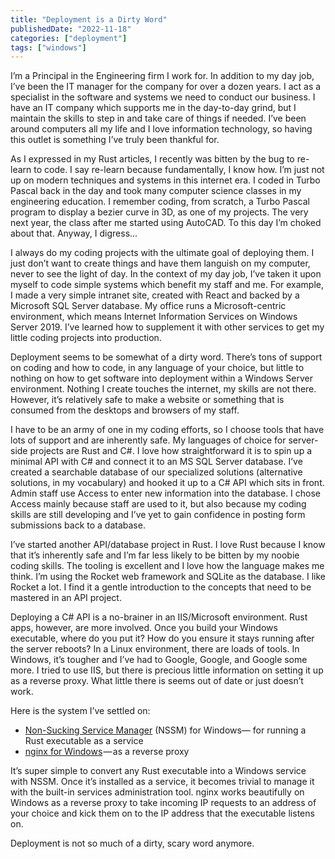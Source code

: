 ```yaml
---
title: "Deployment is a Dirty Word"
publishedDate: "2022-11-18"
categories: ["deployment"]
tags: ["windows"]
---
```


I’m a Principal in the Engineering firm I work for. In addition to my day job, I’ve been the IT manager for the company for over a dozen years. I act as a specialist in the software and systems we need to conduct our business. I have an IT company which supports me in the day-to-day grind, but I maintain the skills to step in and take care of things if needed. I’ve been around computers all my life and I love information technology, so having this outlet is something I’ve truly been thankful for.

As I expressed in my Rust articles, I recently was bitten by the bug to re-learn to code. I say re-learn because fundamentally, I know how. I’m just not up on modern techniques and systems in this internet era. I coded in Turbo Pascal back in the day and took many computer science classes in my engineering education. I remember coding, from scratch, a Turbo Pascal program to display a bezier curve in 3D, as one of my projects. The very next year, the class after me started using AutoCAD. To this day I’m choked about that. Anyway, I digress…

I always do my coding projects with the ultimate goal of deploying them. I just don’t want to create things and have them languish on my computer, never to see the light of day. In the context of my day job, I’ve taken it upon myself to code simple systems which benefit my staff and me. For example, I made a very simple intranet site, created with React and backed by a Microsoft SQL Server database. My office runs a Microsoft-centric environment, which means Internet Information Services on Windows Server 2019. I’ve learned how to supplement it with other services to get my little coding projects into production.

Deployment seems to be somewhat of a dirty word. There’s tons of support on coding and how to code, in any language of your choice, but little to nothing on how to get software into deployment within a Windows Server environment. Nothing I create touches the internet, my skills are not there. However, it’s relatively safe to make a website or something that is consumed from the desktops and browsers of my staff.

I have to be an army of one in my coding efforts, so I choose tools that have lots of support and are inherently safe. My languages of choice for server-side projects are Rust and C#. I love how straightforward it is to spin up a minimal API with C# and connect it to an MS SQL Server database. I’ve created a searchable database of our specialized solutions (alternative solutions, in my vocabulary) and hooked it up to a C# API which sits in front. Admin staff use Access to enter new information into the database. I chose Access mainly because staff are used to it, but also because my coding skills are still developing and I’ve yet to gain confidence in posting form submissions back to a database.

I’ve started another API/database project in Rust. I love Rust because I know that it’s inherently safe and I’m far less likely to be bitten by my noobie coding skills. The tooling is excellent and I love how the language makes me think. I’m using the Rocket web framework and SQLite as the database. I like Rocket a lot. I find it a gentle introduction to the concepts that need to be mastered in an API project.

Deploying a C# API is a no-brainer in an IIS/Microsoft environment. Rust apps, however, are more involved. Once you build your Windows executable, where do you put it? How do you ensure it stays running after the server reboots? In a Linux environment, there are loads of tools. In Windows, it’s tougher and I’ve had to Google, Google, and Google some more. I tried to use IIS, but there is precious little information on setting it up as a reverse proxy. What little there is seems out of date or just doesn’t work.

Here is the system I’ve settled on:

- [Non-Sucking Service Manager](https://nssm.cc/) (NSSM) for Windows— for running a Rust executable as a service
- [nginx for Windows](https://nginx.org/en/docs/windows.html) — as a reverse proxy

It’s super simple to convert any Rust executable into a Windows service with NSSM. Once it’s installed as a service, it becomes trivial to manage it with the built-in services administration tool. nginx works beautifully on Windows as a reverse proxy to take incoming IP requests to an address of your choice and kick them on to the IP address that the executable listens on.

Deployment is not so much of a dirty, scary word anymore.
